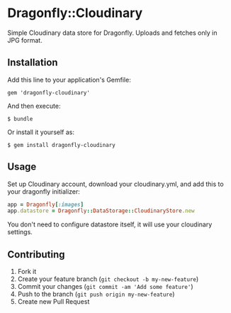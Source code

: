 # Dragonfly::Cloudinary

Simple Cloudinary data store for Dragonfly. Uploads and fetches only in JPG format.

## Installation

Add this line to your application's Gemfile:

    gem 'dragonfly-cloudinary'

And then execute:

    $ bundle

Or install it yourself as:

    $ gem install dragonfly-cloudinary

## Usage

Set up Cloudinary account, download your cloudinary.yml, and add this to your dragonfly initializer:

```ruby
app = Dragonfly[:images]
app.datastore = Dragonfly::DataStorage::CloudinaryStore.new
```

You don't need to configure datastore itself, it will use your cloudinary settings.

## Contributing

1. Fork it
2. Create your feature branch (`git checkout -b my-new-feature`)
3. Commit your changes (`git commit -am 'Add some feature'`)
4. Push to the branch (`git push origin my-new-feature`)
5. Create new Pull Request
